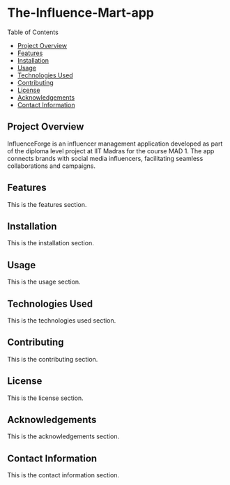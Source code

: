 # The-Influence-Mart-app 

Table of Contents

- [Project Overview](#project-overview)
- [Features](#features)
- [Installation](#installation)
- [Usage](#usage)
- [Technologies Used](#technologies-used)
- [Contributing](#contributing)
- [License](#license)
- [Acknowledgements](#acknowledgements)
- [Contact Information](#contact-information)

## Project Overview

InfluenceForge is an influencer management application developed as part of the diploma level project at IIT Madras for the course MAD 1. The app connects brands with social media influencers, facilitating seamless collaborations and campaigns.

## Features 
This is the features section.

## Installation
This is the installation section.

## Usage
This is the usage section.

## Technologies Used
This is the technologies used section.

## Contributing
This is the contributing section.

## License
This is the license section.

## Acknowledgements
This is the acknowledgements section.

## Contact Information
This is the contact information section.